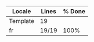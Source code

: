|  Locale  |  Lines  | % Done|
|----------|---------|-------|
| Template |      19 |       |
| fr       |   19/19 |  100% |
